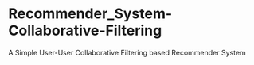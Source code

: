 # Recommender_System-Collaborative-Filtering
A Simple User-User Collaborative Filtering based Recommender System
